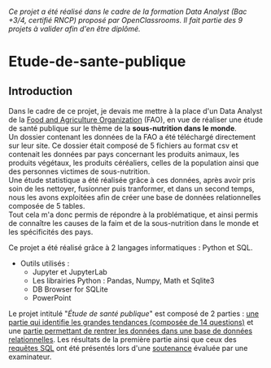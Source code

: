 ###### _Ce projet a été réalisé dans le cadre de la formation Data Analyst (Bac +3/4, certifié RNCP) proposé par OpenClassrooms. Il fait partie des 9 projets à valider afin d'en être diplômé_.

# Etude-de-sante-publique

## Introduction

Dans le cadre de ce projet, je devais me mettre à la place d'un Data Analyst de la [Food and Agriculture Organization](http://www.fao.org/home/fr/) (FAO), en vue de réaliser une étude de santé publique sur le thème de la **sous-nutrition dans le monde**.  
Un dossier contenant les données de la FAO a été téléchargé directement sur leur site. Ce dossier était composé de 5 fichiers au format csv et contenait les données par pays concernant les produits animaux, les produits végétaux, les produits céréaliers, celles de la population ainsi que des personnes victimes de sous-nutrition.  
Une étude statistique a été réalisée grâce à ces données, après avoir pris soin de les nettoyer, fusionner puis tranformer, et dans un second temps, nous les avons exploitées afin de créer une base de données relationnelles composée de 5 tables.  
Tout cela m'a donc permis de répondre à la problématique, et ainsi permis de connaître les causes de la faim et de la sous-nutrition dans le monde et les spécificités des pays.

Ce projet a été réalisé grâce à 2 langages informatiques : Python et SQL.

* Outils utilisés :
  * Jupyter et JupyterLab
  * Les librairies Python : Pandas, Numpy, Math et Sqlite3
  * DB Browser for SQLite
  * PowerPoint

Le projet intitulé "_Étude de santé publique_" est composé de 2 parties : [une partie qui identifie les grandes tendances (composée de 14 questions)](https://github.com/anissalaza/Etude-de-sante-publique/blob/main/Réponses%20aux%20questions%201%20à%2014.ipynb) et une [partie permettant de rentrer les données dans une base de données relationnelles](https://github.com/anissalaza/Etude-de-sante-publique/blob/main/Base%20de%20données%20et%20résultats%20SQL.ipynb). Les résultats de la première partie ainsi que ceux des [requêtes SQL](https://github.com/anissalaza/Etude-de-sante-publique/blob/main/Requêtes%20SQL.sql) ont été présentés lors d'une [soutenance](https://github.com/anissalaza/Etude-de-sante-publique/blob/main/Soutenance.pdf) évaluée par une examinateur.

